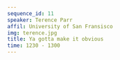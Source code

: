 ```yaml
---
sequence_id: 11
speaker: Terence Parr
affil: University of San Fransisco
img: terence.jpg
title: Ya gotta make it obvious
time: 1230 - 1300
---
```

